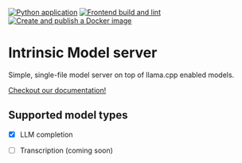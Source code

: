 [![Python application](https://github.com/IntrinsicLabsAI/intrinsic-model-server/actions/workflows/python-app.yml/badge.svg)](https://github.com/IntrinsicLabsAI/intrinsic-model-server/actions/workflows/python-app.yml)
[![Frontend build and lint](https://github.com/IntrinsicLabsAI/intrinsic-model-server/actions/workflows/frontend.yml/badge.svg)](https://github.com/IntrinsicLabsAI/intrinsic-model-server/actions/workflows/frontend.yml)
[![Create and publish a Docker image](https://github.com/IntrinsicLabsAI/intrinsic-model-server/actions/workflows/docker.yml/badge.svg)](https://github.com/IntrinsicLabsAI/intrinsic-model-server/actions/workflows/docker.yml)

# Intrinsic Model server

Simple, single-file model server on top of llama.cpp enabled models.


[Checkout our documentation!](https://intrinsiclabsai.github.io/intrinsic-model-server)

## Supported model types

- [x] LLM completion
- [ ] Transcription (coming soon)

